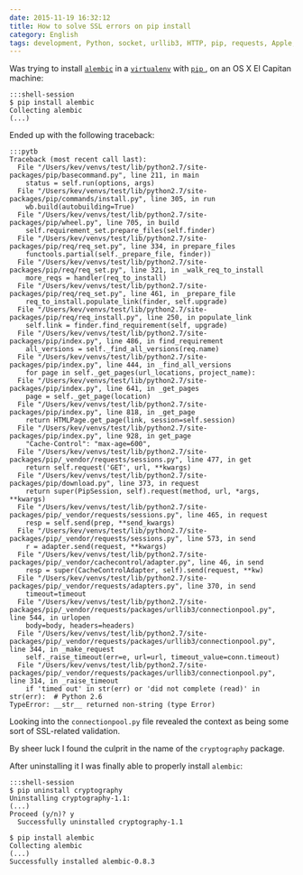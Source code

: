 ```yaml
---
date: 2015-11-19 16:32:12
title: How to solve SSL errors on pip install
category: English
tags: development, Python, socket, urllib3, HTTP, pip, requests, Apple, macOS, OS X 10.11 El Capitan
---
```


Was trying to install [`alembic`](https://alembic.readthedocs.org) in a
[`virtualenv`](https://virtualenv.readthedocs.org) with [`pip`
](https://pip.readthedocs.org), on an OS X El Capitan machine:

    :::shell-session
    $ pip install alembic
    Collecting alembic
    (...)

Ended up with the following traceback:

    :::pytb
    Traceback (most recent call last):
      File "/Users/kev/venvs/test/lib/python2.7/site-packages/pip/basecommand.py", line 211, in main
        status = self.run(options, args)
      File "/Users/kev/venvs/test/lib/python2.7/site-packages/pip/commands/install.py", line 305, in run
        wb.build(autobuilding=True)
      File "/Users/kev/venvs/test/lib/python2.7/site-packages/pip/wheel.py", line 705, in build
        self.requirement_set.prepare_files(self.finder)
      File "/Users/kev/venvs/test/lib/python2.7/site-packages/pip/req/req_set.py", line 334, in prepare_files
        functools.partial(self._prepare_file, finder))
      File "/Users/kev/venvs/test/lib/python2.7/site-packages/pip/req/req_set.py", line 321, in _walk_req_to_install
        more_reqs = handler(req_to_install)
      File "/Users/kev/venvs/test/lib/python2.7/site-packages/pip/req/req_set.py", line 461, in _prepare_file
        req_to_install.populate_link(finder, self.upgrade)
      File "/Users/kev/venvs/test/lib/python2.7/site-packages/pip/req/req_install.py", line 250, in populate_link
        self.link = finder.find_requirement(self, upgrade)
      File "/Users/kev/venvs/test/lib/python2.7/site-packages/pip/index.py", line 486, in find_requirement
        all_versions = self._find_all_versions(req.name)
      File "/Users/kev/venvs/test/lib/python2.7/site-packages/pip/index.py", line 444, in _find_all_versions
        for page in self._get_pages(url_locations, project_name):
      File "/Users/kev/venvs/test/lib/python2.7/site-packages/pip/index.py", line 641, in _get_pages
        page = self._get_page(location)
      File "/Users/kev/venvs/test/lib/python2.7/site-packages/pip/index.py", line 818, in _get_page
        return HTMLPage.get_page(link, session=self.session)
      File "/Users/kev/venvs/test/lib/python2.7/site-packages/pip/index.py", line 928, in get_page
        "Cache-Control": "max-age=600",
      File "/Users/kev/venvs/test/lib/python2.7/site-packages/pip/_vendor/requests/sessions.py", line 477, in get
        return self.request('GET', url, **kwargs)
      File "/Users/kev/venvs/test/lib/python2.7/site-packages/pip/download.py", line 373, in request
        return super(PipSession, self).request(method, url, *args, **kwargs)
      File "/Users/kev/venvs/test/lib/python2.7/site-packages/pip/_vendor/requests/sessions.py", line 465, in request
        resp = self.send(prep, **send_kwargs)
      File "/Users/kev/venvs/test/lib/python2.7/site-packages/pip/_vendor/requests/sessions.py", line 573, in send
        r = adapter.send(request, **kwargs)
      File "/Users/kev/venvs/test/lib/python2.7/site-packages/pip/_vendor/cachecontrol/adapter.py", line 46, in send
        resp = super(CacheControlAdapter, self).send(request, **kw)
      File "/Users/kev/venvs/test/lib/python2.7/site-packages/pip/_vendor/requests/adapters.py", line 370, in send
        timeout=timeout
      File "/Users/kev/venvs/test/lib/python2.7/site-packages/pip/_vendor/requests/packages/urllib3/connectionpool.py", line 544, in urlopen
        body=body, headers=headers)
      File "/Users/kev/venvs/test/lib/python2.7/site-packages/pip/_vendor/requests/packages/urllib3/connectionpool.py", line 344, in _make_request
        self._raise_timeout(err=e, url=url, timeout_value=conn.timeout)
      File "/Users/kev/venvs/test/lib/python2.7/site-packages/pip/_vendor/requests/packages/urllib3/connectionpool.py", line 314, in _raise_timeout
        if 'timed out' in str(err) or 'did not complete (read)' in str(err):  # Python 2.6
    TypeError: __str__ returned non-string (type Error)

Looking into the `connectionpool.py` file revealed the context as being some
sort of SSL-related validation.

By sheer luck I found the culprit in the name of the `cryptography` package.

After uninstalling it I was finally able to properly install `alembic`:

    :::shell-session
    $ pip uninstall cryptography
    Uninstalling cryptography-1.1:
    (...)
    Proceed (y/n)? y
      Successfully uninstalled cryptography-1.1

    $ pip install alembic
    Collecting alembic
    (...)
    Successfully installed alembic-0.8.3
